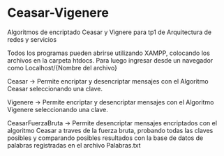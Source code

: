 # Ceasar-Vigenere
Algoritmos de encriptado Ceasar y Vignere para tp1 de Arquitectura de redes y servicios

Todos los programas pueden abrirse utilizando XAMPP, colocando los archivos en la carpeta htdocs. Para luego ingresar desde un navegador como Localhost/{Nombre del archivo}

Ceasar -> Permite encriptar y desencriptar mensajes con el Algoritmo Ceasar seleccionando una clave.

Vigenere -> Permite encriptar y desencriptar mensajes con el Algoritmo Vigenere seleccionando una clave.

CeasarFuerzaBruta -> Permite desencriptar mensajes encriptados con el algoritmo Ceasar a traves de la fuerza bruta, probando todas las claves posibles y comparando posibles resultados con la base de datos de palabras registradas en el archivo Palabras.txt
